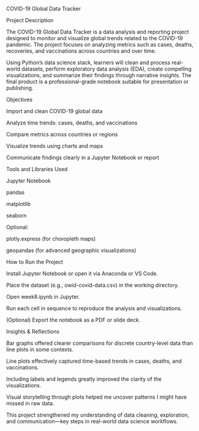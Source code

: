  COVID-19 Global Data Tracker

 
 Project Description

 
The COVID-19 Global Data Tracker is a data analysis and reporting project designed to monitor and visualize global trends related to the COVID-19 pandemic. The project focuses on analyzing metrics such as cases, deaths, recoveries, and vaccinations across countries and over time.

Using Python’s data science stack, learners will clean and process real-world datasets, perform exploratory data analysis (EDA), create compelling visualizations, and summarize their findings through narrative insights. The final product is a professional-grade notebook suitable for presentation or publishing.


 Objectives

 
Import and clean COVID-19 global data

Analyze time trends: cases, deaths, and vaccinations

Compare metrics across countries or regions

Visualize trends using charts and maps

Communicate findings clearly in a Jupyter Notebook or report


Tools and Libraries Used


Jupyter Notebook

pandas

matplotlib

seaborn

Optional:

plotly.express (for choropleth maps)

geopandas (for advanced geographic visualizations)


How to Run the Project


Install Jupyter Notebook or open it via Anaconda or VS Code.

Place the dataset (e.g., owid-covid-data.csv) in the working directory.

Open week8.ipynb in Jupyter.

Run each cell in sequence to reproduce the analysis and visualizations.

(Optional) Export the notebook as a PDF or slide deck.


Insights & Reflections


Bar graphs offered clearer comparisons for discrete country-level data than line plots in some contexts.

Line plots effectively captured time-based trends in cases, deaths, and vaccinations.

Including labels and legends greatly improved the clarity of the visualizations.

Visual storytelling through plots helped me uncover patterns I might have missed in raw data.

This project strengthened my understanding of data cleaning, exploration, and communication—key steps in real-world data science workflows.

